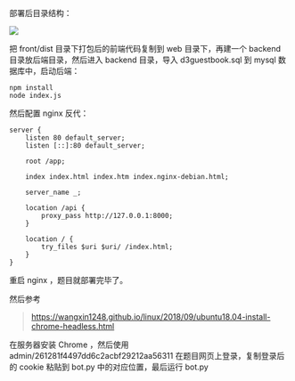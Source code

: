 部署后目录结构：

![](https://i.loli.net/2019/10/22/54wp6tiShkGOeFJ.png)

把 front/dist 目录下打包后的前端代码复制到 web 目录下，再建一个 backend 目录放后端目录，然后进入 backend 目录，导入 d3guestbook.sql 到 mysql 数据库中，启动后端：

```
npm install
node index.js
```

然后配置 nginx 反代：

```
server {
	listen 80 default_server;
	listen [::]:80 default_server;

	root /app;

	index index.html index.htm index.nginx-debian.html;

	server_name _;

	location /api {
		proxy_pass http://127.0.0.1:8000;
	}

	location / {
		try_files $uri $uri/ /index.html;
	}
}
```

重启 nginx ，题目就部署完毕了。

然后参考

> https://wangxin1248.github.io/linux/2018/09/ubuntu18.04-install-chrome-headless.html

在服务器安装 Chrome ，然后使用 admin/261281f4497dd6c2acbf29212aa56311 在题目网页上登录，复制登录后的 cookie 粘贴到 bot.py 中的对应位置，最后运行 bot.py

